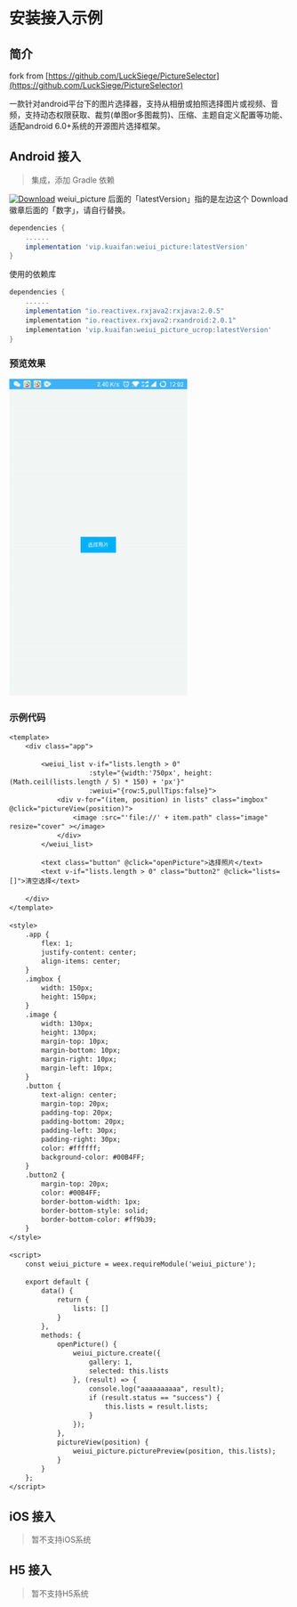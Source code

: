 # 安装接入示例

## 简介

fork from [https://github.com/LuckSiege/PictureSelector](https://github.com/LuckSiege/PictureSelector)

一款针对android平台下的图片选择器，支持从相册或拍照选择图片或视频、音频，支持动态权限获取、裁剪(单图or多图裁剪)、压缩、主题自定义配置等功能、适配android 6.0+系统的开源图片选择框架。

## Android 接入

> 集成，添加 Gradle 依赖

[![Download](https://api.bintray.com/packages/kuaifan/maven/weiui_picture/images/download.svg)](https://bintray.com/kuaifan/maven/weiui_picture/_latestVersion) weiui_picture 后面的「latestVersion」指的是左边这个 Download 徽章后面的「数字」，请自行替换。

```groovy
dependencies {
    ......
    implementation 'vip.kuaifan:weiui_picture:latestVersion'
}
```

使用的依赖库

```groovy
dependencies {
    ......
    implementation "io.reactivex.rxjava2:rxjava:2.0.5"
    implementation "io.reactivex.rxjava2:rxandroid:2.0.1"
    implementation 'vip.kuaifan:weiui_picture_ucrop:latestVersion'
}
```

### 预览效果

![](media/ezgif-4-8e03e2be73.gif)

### 示例代码

```vue
<template>
    <div class="app">

        <weiui_list v-if="lists.length > 0"
                    :style="{width:'750px', height: (Math.ceil(lists.length / 5) * 150) + 'px'}"
                    :weiui="{row:5,pullTips:false}">
            <div v-for="(item, position) in lists" class="imgbox" @click="pictureView(position)">
                <image :src="'file://' + item.path" class="image" resize="cover" ></image>
            </div>
        </weiui_list>

        <text class="button" @click="openPicture">选择照片</text>
        <text v-if="lists.length > 0" class="button2" @click="lists=[]">清空选择</text>

    </div>
</template>

<style>
    .app {
        flex: 1;
        justify-content: center;
        align-items: center;
    }
    .imgbox {
        width: 150px;
        height: 150px;
    }
    .image {
        width: 130px;
        height: 130px;
        margin-top: 10px;
        margin-bottom: 10px;
        margin-right: 10px;
        margin-left: 10px;
    }
    .button {
        text-align: center;
        margin-top: 20px;
        padding-top: 20px;
        padding-bottom: 20px;
        padding-left: 30px;
        padding-right: 30px;
        color: #ffffff;
        background-color: #00B4FF;
    }
    .button2 {
        margin-top: 20px;
        color: #00B4FF;
        border-bottom-width: 1px;
        border-bottom-style: solid;
        border-bottom-color: #ff9b39;
    }
</style>

<script>
    const weiui_picture = weex.requireModule('weiui_picture');

    export default {
        data() {
            return {
                lists: []
            }
        },
        methods: {
            openPicture() {
                weiui_picture.create({
                    gallery: 1,
                    selected: this.lists
                }, (result) => {
                    console.log("aaaaaaaaaa", result);
                    if (result.status == "success") {
                        this.lists = result.lists;
                    }
                });
            },
            pictureView(position) {
                weiui_picture.picturePreview(position, this.lists);
            }
        }
    };
</script>
```

## iOS 接入
> 暂不支持iOS系统

## H5 接入
> 暂不支持H5系统
